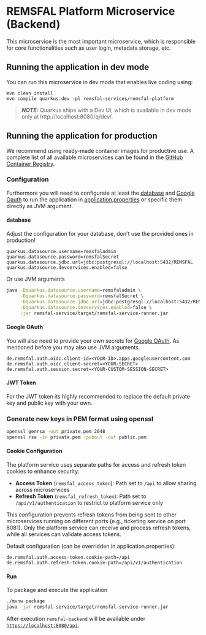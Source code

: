 # REMSFAL Platform Microservice (Backend)

This microservice is the most important microservice, which is responsible for core functionalities such as user login, metadata storage, etc.

## Running the application in dev mode

You can run this microservice in dev mode that enables live coding using:

```shell script
mvn clean install
mvn compile quarkus:dev -pl remsfal-services/remsfal-platform
```

> **_NOTE:_**  Quarkus ships with a Dev UI, which is available in dev mode only at http://localhost:8080/q/dev/.


## Running the application for production

We recommend using ready-made container images for productive use. A complete list of all available microservices can be found in the [GitHub Container Registry](https://github.com/remsfal/remsfal-backend/pkgs/container/remsfal-backend).

### Configuration

Furthermore you will need to configurate at least the [database](#database) and [Google Oauth](#google-oauth) to run the
application in [application.properties](remsfal-service/src/main/resources/application.properties) or specific them
directly as JVM argument.

#### database

Adjust the configuration for your database, don't use the provided ones in production!

```properties
quarkus.datasource.username=remsfaladmin
quarkus.datasource.password=remsfalSecret
quarkus.datasource.jdbc.url=jdbc:postgresql://localhost:5432/REMSFAL
quarkus.datasource.devservices.enabled=false
```

Or use JVM arguments

```sh
java -Dquarkus.datasource.username=remsfaladmin \
     -Dquarkus.datasource.password=remsfalSecret \
     -Dquarkus.datasource.jdbc.url=jdbc:postgresql://localhost:5432/REMSFAL \
     -Dquarkus.datasource.devservices.enabled=false \
     -jar remsfal-service/target/remsfal-service-runner.jar
```

#### Google OAuth

You will also need to provide your own secrets
for [Google OAuth](https://developers.google.com/identity/protocols/oauth2?hl=de). As mentioned before you may also use
JVM arguments.

```properties
de.remsfal.auth.oidc.client-id=<YOUR-ID>.apps.googleusercontent.com
de.remsfal.auth.oidc.client-secret=<YOUR-SECRET>
de.remsfal.auth.session.secret=<YOUR-CUSTOM-SESSION-SECRET>
```

#### JWT Token

For the JWT token its highly recommended to replace the default private key and public key with your own.

### Generate new keys in PEM format using openssl

```sh
openssl genrsa -out private.pem 2048
openssl rsa -in private.pem -pubout -out public.pem
```

#### Cookie Configuration

The platform service uses separate paths for access and refresh token cookies to enhance security:

- **Access Token** (`remsfal_access_token`): Path set to `/api` to allow sharing across microservices
- **Refresh Token** (`remsfal_refresh_token`): Path set to `/api/v1/authentication` to restrict to platform service only

This configuration prevents refresh tokens from being sent to other microservices running on different ports (e.g., ticketing service on port 8081). Only the platform service can receive and process refresh tokens, while all services can validate access tokens.

Default configuration (can be overridden in application.properties):
```properties
de.remsfal.auth.access-token.cookie-path=/api
de.remsfal.auth.refresh-token.cookie-path=/api/v1/authentication
```

#### Run

To package and execute the application

```sh
./mvnw package
java -jar remsfal-service/target/remsfal-service-runner.jar
```

After execution `remsfal-backend` will be available under [`https://localhost:8080/api`](https://localhost:8080/api).
